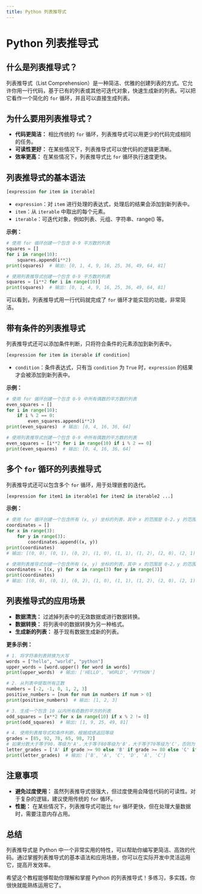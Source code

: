 ```yaml
---
title: Python 列表推导式
---
```


# Python 列表推导式

## 什么是列表推导式？

列表推导式（List Comprehension）是一种简洁、优雅的创建列表的方式。它允许你用一行代码，基于已有的列表或其他可迭代对象，快速生成新的列表。可以把它看作一个简化的 `for` 循环，并且可以直接生成列表。

## 为什么要用列表推导式？

*   **代码更简洁：** 相比传统的 `for` 循环，列表推导式可以用更少的代码完成相同的任务。
*   **可读性更好：** 在某些情况下，列表推导式可以使代码的逻辑更清晰。
*   **效率更高：** 在某些情况下，列表推导式比 `for` 循环执行速度更快。

## 列表推导式的基本语法

```python
[expression for item in iterable]
```

*   `expression`：对 `item` 进行处理的表达式，处理后的结果会添加到新列表中。
*   `item`：从 `iterable` 中取出的每个元素。
*   `iterable`：可迭代对象，例如列表、元组、字符串、range() 等。

**示例：**

```python
# 使用 for 循环创建一个包含 0-9 平方数的列表
squares = []
for i in range(10):
    squares.append(i**2)
print(squares)  # 输出: [0, 1, 4, 9, 16, 25, 36, 49, 64, 81]

# 使用列表推导式创建一个包含 0-9 平方数的列表
squares = [i**2 for i in range(10)]
print(squares)  # 输出: [0, 1, 4, 9, 16, 25, 36, 49, 64, 81]
```

可以看到，列表推导式用一行代码就完成了 `for` 循环才能实现的功能，非常简洁。

## 带有条件的列表推导式

列表推导式还可以添加条件判断，只将符合条件的元素添加到新列表中。

```python
[expression for item in iterable if condition]
```

*   `condition`：条件表达式，只有当 `condition` 为 `True` 时，`expression` 的结果才会被添加到新列表中。

**示例：**

```python
# 使用 for 循环创建一个包含 0-9 中所有偶数的平方数的列表
even_squares = []
for i in range(10):
    if i % 2 == 0:
        even_squares.append(i**2)
print(even_squares)  # 输出: [0, 4, 16, 36, 64]

# 使用列表推导式创建一个包含 0-9 中所有偶数的平方数的列表
even_squares = [i**2 for i in range(10) if i % 2 == 0]
print(even_squares)  # 输出: [0, 4, 16, 36, 64]
```

## 多个 `for` 循环的列表推导式

列表推导式还可以包含多个 `for` 循环，用于处理嵌套的迭代。

```python
[expression for item1 in iterable1 for item2 in iterable2 ...]
```

**示例：**

```python
# 使用 for 循环创建一个包含所有 (x, y) 坐标的列表，其中 x 的范围是 0-2，y 的范围是 0-2
coordinates = []
for x in range(3):
    for y in range(3):
        coordinates.append((x, y))
print(coordinates)
# 输出: [(0, 0), (0, 1), (0, 2), (1, 0), (1, 1), (1, 2), (2, 0), (2, 1), (2, 2)]

# 使用列表推导式创建一个包含所有 (x, y) 坐标的列表，其中 x 的范围是 0-2，y 的范围是 0-2
coordinates = [(x, y) for x in range(3) for y in range(3)]
print(coordinates)
# 输出: [(0, 0), (0, 1), (0, 2), (1, 0), (1, 1), (1, 2), (2, 0), (2, 1), (2, 2)]
```

## 列表推导式的应用场景

*   **数据清洗：** 过滤掉列表中的无效数据或进行数据转换。
*   **数据转换：** 将列表中的数据转换为另一种格式。
*   **生成新的列表：** 基于现有数据生成新的列表。

**更多示例：**

```python
# 1. 将字符串列表转换为大写
words = ["hello", "world", "python"]
upper_words = [word.upper() for word in words]
print(upper_words)  # 输出: ['HELLO', 'WORLD', 'PYTHON']

# 2. 从列表中提取所有正数
numbers = [-2, -1, 0, 1, 2, 3]
positive_numbers = [num for num in numbers if num > 0]
print(positive_numbers)  # 输出: [1, 2, 3]

# 3. 生成一个包含 10 以内所有奇数的平方的列表
odd_squares = [x**2 for x in range(10) if x % 2 != 0]
print(odd_squares)  # 输出: [1, 9, 25, 49, 81]

# 4. 使用列表推导式和条件判断，根据成绩返回等级
grades = [85, 92, 78, 65, 98, 72]
# 如果分数大于等于90，等级为'A'，大于等于80等级为'B'，大于等于70等级为'C'，否则为'D'
letter_grades = ['A' if grade >= 90 else 'B' if grade >= 80 else 'C' if grade >= 70 else 'D' for grade in grades]
print(letter_grades)  # 输出: ['B', 'A', 'C', 'D', 'A', 'C']
```

## 注意事项

*   **避免过度使用：** 虽然列表推导式很强大，但过度使用会降低代码的可读性。对于复杂的逻辑，建议使用传统的 `for` 循环。
*   **性能：** 在某些情况下，列表推导式可能比 `for` 循环更快，但在处理大量数据时，需要注意内存占用。

## 总结

列表推导式是 Python 中一个非常实用的特性，可以帮助你编写更简洁、高效的代码。通过掌握列表推导式的基本语法和应用场景，你可以在实际开发中灵活运用它，提高开发效率。

希望这个教程能够帮助你理解和掌握 Python 的列表推导式！多练习，多实践，你很快就能熟练运用它了。
